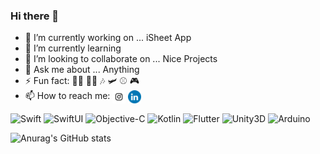### Hi there 👋

- 🔭 I’m currently working on ... iSheet App
- 🌱 I’m currently learning 
- 👯 I’m looking to collaborate on ... Nice Projects
- 💬 Ask me about ... Anything
- ⚡ Fun fact: 🧑‍💻 🏋️‍♀️ 🎶 🛩 ⚾ 🎮
- 📫 How to reach me: 
<a href="https://www.instagram.com/edtrip_/"><img align="center" src="https://github.com/EduuHF/Resources/blob/main/SM_ICONS/PNG/Color/Instagram.png" alt="EdTrip__ | Instagram" width="21px"/></a> <a href="https://www.linkedin.com/in/eduardoherreradeveloper/"><img align="center" src="https://github.com/EduuHF/Resources/blob/main/SM_ICONS/PNG/Color/LinkedIN.png" alt="EdTrip__ | Instagram" width="21px"/></a>

![Swift](https://img.shields.io/badge/swift-F54A2A?style=for-the-badge&logo=swift&logoColor=white) ![SwiftUI](https://img.shields.io/badge/SwiftUI-007AFF?style=for-the-badge&logo=swift&logoColor=white
) ![Objective-C](https://img.shields.io/badge/Objective--C-438EFF?style=for-the-badge&logo=apple&logoColor=white
) ![Kotlin](https://img.shields.io/badge/kotlin-%230095D5.svg?style=for-the-badge&logo=kotlin&logoColor=white) ![Flutter](https://img.shields.io/badge/Flutter-%2302569B.svg?style=for-the-badge&logo=Flutter&logoColor=white) ![Unity3D](https://img.shields.io/badge/Unity-100000?style=for-the-badge&logo=unity&logoColor=white
) ![Arduino](https://img.shields.io/badge/-Arduino-00979D?style=for-the-badge&logo=Arduino&logoColor=white)

[1.1]: http://i.imgur.com/tXSoThF.png

![Anurag's GitHub stats](https://github-readme-stats.vercel.app/api?username=eduuhf&show_icons=true&bg_color=00000000)
